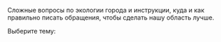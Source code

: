 Сложные вопросы по экологии города и инструкции, куда и как правильно писать обращения, чтобы сделать нашу область лучше.

Выберите тему:
